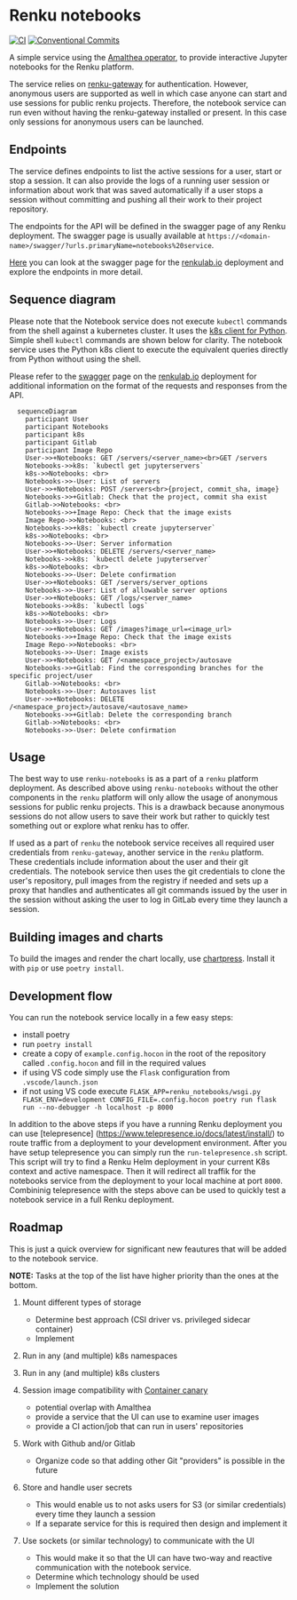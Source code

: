 # Renku notebooks

[![CI]][1]
[![Conventional Commits]][2]

A simple service using the [Amalthea operator], to provide interactive
Jupyter notebooks for the Renku platform.

The service relies on [renku-gateway] for authentication. However,
anonymous users are supported as well in which case anyone can start and
use sessions for public renku projects. Therefore, the notebook service
can run even without having the renku-gateway installed or present. In
this case only sessions for anonymous users can be launched.

## Endpoints

The service defines endpoints to list the active sessions for a user,
start or stop a session. It can also provide the logs of a running user
session or information about work that was saved automatically if a user
stops a session without committing and pushing all their work to their
project repository.

The endpoints for the API will be defined in the swagger page of any
Renku deployment. The swagger page is usually available at
`https://<domain-name>/swagger/?urls.primaryName=notebooks%20service`.

[Here][swagger] you can look at the swagger page for the [renkulab.io][renkulab] deployment
and explore the endpoints in more detail.

## Sequence diagram

Please note that the Notebook service does not execute `kubectl` commands from
the shell against a kubernetes cluster. It uses the [k8s client for Python][k8s python client].
Simple shell `kubectl` commands are shown below for clarity. The notebook service
uses the Python k8s client to execute the equivalent queries directly from Python
without using the shell.

Please refer to the [swagger][swagger] page on the [renkulab.io][renkulab] deployment for additional information
on the format of the requests and responses from the API.

```mermaid
  sequenceDiagram
    participant User
    participant Notebooks
    participant k8s
    participant Gitlab
    participant Image Repo
    User->>+Notebooks: GET /servers/<server_name><br>GET /servers
    Notebooks->>k8s: `kubectl get jupyterservers`
    k8s->>Notebooks: <br>
    Notebooks->>-User: List of servers
    User->>+Notebooks: POST /servers<br>{project, commit_sha, image}
    Notebooks->>+Gitlab: Check that the project, commit sha exist
    Gitlab->>Notebooks: <br>
    Notebooks->>+Image Repo: Check that the image exists
    Image Repo->>Notebooks: <br>
    Notebooks->>+k8s: `kubectl create jupyterserver`
    k8s->>Notebooks: <br>
    Notebooks->>-User: Server information
    User->>+Notebooks: DELETE /servers/<server_name>
    Notebooks->>k8s: `kubectl delete jupyterserver`
    k8s->>Notebooks: <br>
    Notebooks->>-User: Delete confirmation
    User->>+Notebooks: GET /servers/server_options
    Notebooks->>-User: List of allowable server options
    User->>+Notebooks: GET /logs/<server_name>
    Notebooks->>k8s: `kubectl logs`
    k8s->>Notebooks: <br>
    Notebooks->>-User: Logs
    User->>+Notebooks: GET /images?image_url=<image_url>
    Notebooks->>+Image Repo: Check that the image exists
    Image Repo->>Notebooks: <br>
    Notebooks->>-User: Image exists
    User->>+Notebooks: GET /<namespace_project>/autosave
    Notebooks->>+Gitlab: Find the corresponding branches for the specific project/user
    Gitlab->>Notebooks: <br>
    Notebooks->>-User: Autosaves list
    User->>+Notebooks: DELETE /<namespace_project>/autosave/<autosave_name>
    Notebooks->>+Gitlab: Delete the corresponding branch
    Gitlab->>Notebooks: <br>
    Notebooks->>-User: Delete confirmation
```

## Usage

The best way to use `renku-notebooks` is as a part of a `renku` platform
deployment. As described above using `renku-notebooks` without the other
components in the `renku` platform will only allow the usage of
anonymous sessions for public renku projects. This is a drawback because
anonymous sessions do not allow users to save their work but rather to
quickly test something out or explore what renku has to offer.

If used as a part of `renku` the notebook service receives all required
user credentials from `renku-gateway`, another service in the `renku`
platform. These credentials include information about the user and their
git credentials. The notebook service then uses the git credentials to
clone the user's repository, pull images from the registry if needed and
sets up a proxy that handles and authenticates all git commands issued
by the user in the session without asking the user to log in GitLab
every time they launch a session.

## Building images and charts

To build the images and render the chart locally, use [chartpress]. Install it
with `pip` or use `poetry install`.

## Development flow

You can run the notebook service locally in a few easy steps:
- install poetry
- run `poetry install`
- create a copy of `example.config.hocon` in the root of the repository called `.config.hocon` and fill in the required values
- if using VS code simply use the `Flask` configuration from `.vscode/launch.json`
- if not using VS code execute `FLASK_APP=renku_notebooks/wsgi.py FLASK_ENV=development CONFIG_FILE=.config.hocon poetry run flask run --no-debugger -h localhost -p 8000`

In addition to the above steps if you have a running Renku deployment you can use [telepresence]
(https://www.telepresence.io/docs/latest/install/) to route traffic from a deployment to your development 
environment. After you have setup telepresence you can simply run the `run-telepresence.sh` script.
This script will try to find a Renku Helm deployment in your current K8s context and active namespace.
Then it will redirect all traffik for the notebooks service from the deployment to your local machine at
port `8000`. Combininig telepresence with the steps above can be used to quickly test a notebook
service in a full Renku deployment.

## Roadmap

This is just a quick overview for significant new feautures that will be added to the 
notebook service. 

**NOTE:** Tasks at the top of the list have higher priority than the ones 
at the bottom.

1. Mount different types of storage
    - Determine best approach (CSI driver vs. privileged sidecar container)
    - Implement

2. Run in any (and multiple) k8s namespaces

3. Run in any (and multiple) k8s clusters

4. Session image compatibility with [Container canary][container canary]
    - potential overlap with Amalthea
    - provide a service that the UI can use to examine user images
    - provide a CI action/job that can run in users' repositories

5. Work with Github and/or Gitlab
    - Organize code so that adding other Git "providers" is possible in the future

6. Store and handle user secrets
    - This would enable us to not asks users for S3 (or similar credentials) every time
    they launch a session
    - If a separate service for this is required then design and implement it

7. Use sockets (or similar technology) to communicate with the UI
    - This would make it so that the UI can have two-way and reactive communication with the notebook service.
    - Determine which technology should be used
    - Implement the solution


  [CI]: https://github.com/SwissDataScienceCenter/renku-notebooks/workflows/CI/badge.svg
  [1]: https://github.com/SwissDataScienceCenter/renku-notebooks/actions?query=branch%3Amaster+workflow%3ACI
  [Conventional Commits]: https://img.shields.io/badge/Conventional%20Commits-1.0.0-yellow.svg?style=flat-square
  [2]: https://conventionalcommits.org
  [Amalthea operator]: https://github.com/SwissDataScienceCenter/amalthea
  [renku-gateway]: https://github.com/SwissDataScienceCenter/renku-gateway
  [swagger]: https://renkulab.io/swagger/?urls.primaryName=notebooks%20service
  [chartpress]: https://github.com/jupyterhub/chartpress
  [k8s python client]: https://github.com/kubernetes-client/python
  [renkulab]: https://renkulab.io
  [container canary]: https://github.com/NVIDIA/container-canary